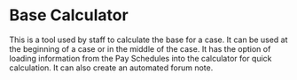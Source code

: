 # Base Calculator

This is a tool used by staff to calculate the base for a case. It can be used at the beginning of a case or in the middle of the case. It has the option of loading information from the Pay Schedules into the calculator for quick calculation. It can also create an automated forum note. 
